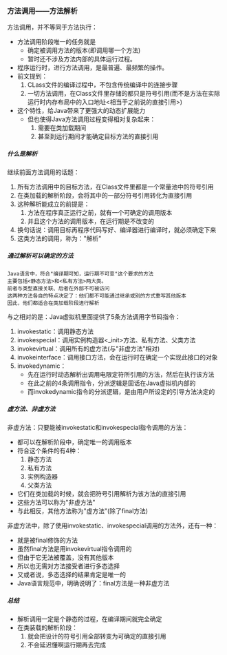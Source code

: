 ### 方法调用——方法解析

方法调用，并不等同于方法执行：
* 方法调用阶段唯一的任务就是
    * 确定被调用方法的版本(即调用哪一个方法)
    * 暂时还不涉及方法内部的具体运行过程。
* 程序运行时，进行方法调用，是最普遍、最频繁的操作。
* 前文提到：
    1. CLass文件的编译过程中，不包含传统编译中的连接步骤
    2. 一切方法调用，在Class文件里存储的都只是符号引用(而不是方法在实际运行时内存布局中的入口地址<相当于之前说的直接引用>)
* 这个特性，给Java带来了更强大的动态扩展能力
    * 但也使得Java方法调用过程变得相对复杂起来：
        1. 需要在类加载期间
        2. 甚至到运行期间才能确定目标方法的直接引用

##### 什么是解析

继续前面方法调用的话题：
1. 所有方法调用中的目标方法，在Class文件里都是一个常量池中的符号引用
2. 在类加载的解析阶段，会将其中的一部分符号引用转化为直接引用
3. 这种解析能成立的前提是：
    1. 方法在程序真正运行之前，就有一个可确定的调用版本
    2. 并且这个方法的调用版本，在运行期是不改变的
4. 换句话说：调用目标再程序代码写好、编译器进行编译时，就必须确定下来
5. 这类方法的调用，称为："解析"

##### 通过解析可以确定的方法

```
Java语言中，符合"编译期可知，运行期不可变"这个要求的方法
主要包括<静态方法>和<私有方法>两大类。
前者与类型直接关联、后者在外部不可被访问
这两种方法各自的特点决定了：他们都不可能通过继承或别的方式重写其他版本
因此，他们都适合在类加载阶段进行解析
```

与之相对的是：Java虚拟机里面提供了5条方法调用字节码指令：
1. invokestatic：调用静态方法
2. invokespecial：调用实例构造器<_init>方法、私有方法、父类方法
3. invokevirtual：调用所有的虚方法(与"非虚方法"相对)
4. invokeinterface：调用接口方法，会在运行时在确定一个实现此接口的对象
5. invokedynamic：
    * 先在运行时动态解析出调用电限定符所引用的方法，然后在执行该方法
    * 在此之前的4条调用指令，分派逻辑是固话在Java虚拟机内部的
    * 而invokedynamic指令的分派逻辑，是由用户所设定的引导方法决定的

##### 虚方法、非虚方法

非虚方法：只要能被invokestatic和invokespecial指令调用的方法：
* 都可以在解析阶段中，确定唯一的调用版本
* 符合这个条件的有4种：
    1. 静态方法
    2. 私有方法
    3. 实例构造器
    4. 父类方法
* 它们在类加载的时候，就会把符号引用解析为该方法的直接引用
* 这些方法可以称为"非虚方法"
* 与此相反，其他方法称为"虚方法"(除了final方法)

非虚方法中，除了使用invokestatic、invokespecial调用的方法外，还有一种：
* 就是被final修饰的方法
* 虽然final方法是用invokevirtual指令调用的
* 但由于它无法被覆盖，没有其他版本
* 所以也无需对方法接受者进行多态选择
* 又或者说，多态选择的结果肯定是唯一的
* Java语言规范中，明确说明了：final方法是一种非虚方法

##### 总结

* 解析调用一定是个静态的过程，在编译期间就完全确定
* 在类装载的解析阶段：
    1. 就会把设计的符号引用全部转变为可确定的直接引用
    2. 不会延迟懂啊运行期再去完成